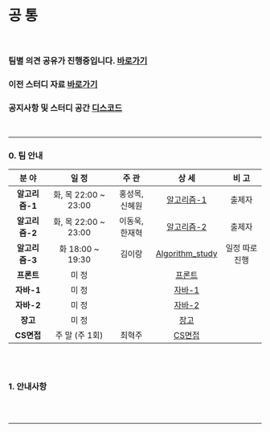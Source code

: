 # 공 통

<br>

### 팀별 의견 공유가 진행중입니다. [바로가기](https://github.com/windy825/Study_box/issues/1)

### 이전 스터디 자료 [바로가기](https://github.com/windy825/Python_study)

### 공지사항 및 스터디 공간 [디스코드](https://discord.gg/RCdbpzACVd)

<br>

<hr>

### 0. 팀 안내


|     분 야      |        일 정         |     주 관      |                            상 세                             |     비 고      |
| :------------: | :------------------: | :------------: | :----------------------------------------------------------: | :------------: |
| **알고리즘-1** | 화, 목 22:00 ~ 23:00 | 홍성목, 신혜원 | [알고리즘-1](https://github.com/windy825/Study_box/tree/master/알고리즘-1) |     출제자     |
| **알고리즘-2** | 화, 목 22:00 ~ 23:00 | 이동욱, 한재혁 | [알고리즘-2](https://github.com/windy825/Study_box/tree/master/알고리즘-2) |     출제자     |
| **알고리즘-3** | 화    18:00 ~ 19:30  |     김이랑     | [Algorithm_study](https://github.com/LeeRangKim/Algorithm_study) | 일정 따로 진행 |
|   **프론트**   |        미 정         |                | [프론트](https://github.com/windy825/Study_box/tree/master/프론트) |                |
|   **자바-1**   |        미 정         |                | [자바-1](https://github.com/windy825/Study_box/tree/master/자바-1) |                |
|   **자바-2**   |        미 정         |                | [자바-2](https://github.com/windy825/Study_box/tree/master/자바-2) |                |
|    **장고**    |        미 정         |                | [장고](https://github.com/windy825/Study_box/tree/master/장고) |                |
|   **CS면접**   |    주 말 (주 1회)    |     최혁주     | [CS면접](https://github.com/windy825/Study_box/tree/master/CS면접) |                |

<br>

<br>

### 1. 안내사항

```

```

<br>

---
